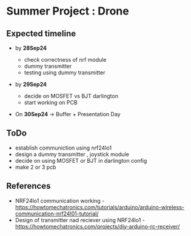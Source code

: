 # Summer Project : Drone

## Expected timeline
- by **28Sep24** 
    - check correctness of nrf module
    - dummy transmitter
    - testing using dummy transmitter

- by **29Sep24** 
   - decide on MOSFET vs BJT darlington
   - start working on PCB

- On **30Sep24** -> Buffer + Presentation Day 


## ToDo 
- establish communiction using nrf24lo1
- design a dummy transmitter , joystick module
- decide on using MOSFET or BJT in darlington config
- make 2 or 3 pcb

## References
- NRF24lo1 communication working - https://howtomechatronics.com/tutorials/arduino/arduino-wireless-communication-nrf24l01-tutorial/
- Design of transmitter nad reciever using NRF24lo1 - https://howtomechatronics.com/projects/diy-arduino-rc-receiver/
